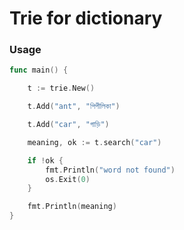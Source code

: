 # Trie for dictionary 


### Usage 

```go
func main() {

	t := trie.New()

	t.Add("ant", "পিপীলিকা")

	t.Add("car", "গাড়ি")

	meaning, ok := t.search("car")

	if !ok {
		fmt.Println("word not found")
		os.Exit(0)
	}

	fmt.Println(meaning)
}

```
